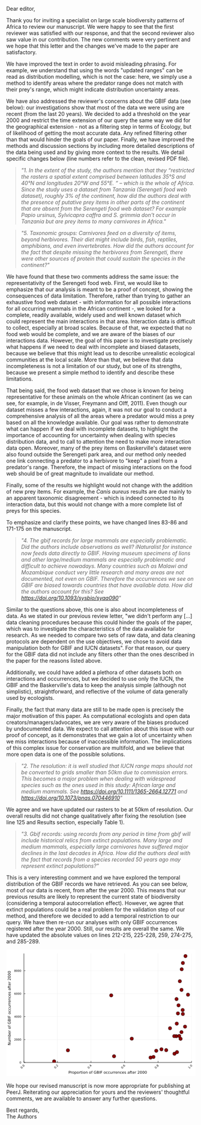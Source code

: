 Dear editor,

Thank you for inviting a specialist on large scale biodiversity patterns of
Africa to review our manuscript. We were happy to see that the first reviewer
was satisfied with our response, and that the second reviewer also saw value in
our contribution. The new comments were very pertinent and we hope that this
letter and the changes we've made to the paper are satisfactory.  

We have improved the text in order to avoid misleading phrasing. For example, we
understand that using the words "updated ranges" can be read as distribution
modelling, which is not the case: here, we simply use a method to identify areas
where the predator range does not match with their prey's range, which might
indicate distribution uncertainty areas.  

We have also addressed the reviewer's concerns about the GBIF data (see below): our
investigations show that most of the data we were using are recent (from the
last 20 years). We decided to add a threshold on the year 2000 and restrict the
time extension of our query the same way we did for the geographical extension -
not as a filtering step in terms of Ecology, but of likelihood of getting the
most accurate data. Any refined filtering other than that would hinder the goals
of our paper. Finally, we have improved the methods and discussion sections
by including more detailed descriptions of the data being used and by giving more
context to the results. We detail specific changes below (line numbers refer to
the clean, revised PDF file).

>*"1. In the extent of the study, the authors mention that they “restricted the
>rasters a spatial extent comprised between latitudes 35°S and 40°N and
>longitudes 20°W and 55°E. “ – which is the whole of Africa. Since the study
>uses a dataset from Tanzania (Serengeti food web dataset), roughly 3% of the
>continent, how did the authors deal with the presence of putative prey items in
>other parts of the continent that are absent from the Serengeti food web
>dataset? For example Papio ursinus, Sylvicapra caffra and S. grimmia don't
>occur in Tanzania but are prey items to many carnivores in Africa."*  

>*"5. Taxonomic groups: Carnivores feed on a diversity of items, beyond
>herbivores. Their diet might include birds, fish, reptiles, amphibians, and
>even invertebrates. How did the authors account for the fact that despite
>missing the herbivores from Serengeti, there were other sources of protein that
>could sustain the species in the continent?"*

We have found that these two comments address the same issue: the
representativity of the Serengeti food web. First, we would like to emphasize
that our analysis is meant to be a proof of concept, showing the consequences of
data limitation. Therefore, rather than trying to gather an exhaustive food web
dataset - with information for all possible interactions for all occurring
mammals in the African continent -, we looked for a complete, readily
available, widely used and well known dataset which could represent the main
interactions in that area. Interaction data is difficult to collect, especially
at broad scales. Because of that, we expected that no food web would be complete,
and we are aware of the biases of our interactions data. However, the goal of
this paper is to investigate precisely what happens if we need to deal with
incomplete and biased datasets, because we believe that this might lead us to
describe unrealistic ecological communities at the local scale. More than that,
we believe that data incompleteness is not a limitation of our study, but one of
its strengths, because we present a simple method to identify and describe these
limitations.

That being said, the food web dataset that we chose is known for being
representative for these animals on the whole African continent (as we can see,
for example, in de Visser, Freymann and Olff, 2011). Even though our dataset misses a
few interactions, again, it was not our goal to conduct a comprehensive analysis of all
the areas where a predator would miss a prey based on all the knowledge available. Our goal was rather to demonstrate what can happen if we deal with incomplete
datasets, to highlight the importance of accounting for uncertainty when dealing
with species distribution data, and to call to attention the need to make more
interaction data open. Moreover, many of the prey items on Baskerville's dataset
were also found outside the Serengeti park area, and our method only needed one
link connecting a predator to a herbivore to "keep" a pixel from a predator's
range. Therefore, the impact of missing interactions on the food web should be of
great magnitude to invalidate our method.

Finally, some of the results we highlight would not change with the addition of
new prey items. For example, the *Canis aureus* results are due mainly to an
apparent taxonomic disagreement - which is indeed connected to its interaction
data, but this would not change with a more complete list of preys for this
species.

To emphasize and clarify these points, we have changed lines 83-86 and 171-175 on
the manuscript.

>*"4. The gbif records for large mammals are especially problematic. Did the
>authors include observations as well? iNaturalist for instance now feeds data
>directly to GBIF. Having museum specimens of lions and other large/medium
>mammals are especially problematic and difficult to achieve nowadays. Many
>countries such as Malawi and Mozambique conduct very little research and many
>areas are not documented, not even on GBIF. Therefore the occurrences we see on
>GBIF are biased towards countries that have available data. How did the authors
>account for this? See https://doi.org/10.1093/sysbio/syaa090"*

Similar to the questions above, this one is also about incompleteness of data.
As we stated in our previous review letter, "we didn't perform any [...] data
cleaning procedures because this could hinder the goals of the paper, which was
to investigate the characteristics of the data available for research. As we
needed to compare two sets of raw data, and data cleaning protocols are
dependent on the use objectives, we chose to avoid data manipulation both for
GBIF and IUCN datasets". For that reason, our query for the GBIF data did not
include any filters other than the ones described in the paper for the reasons
listed above.  

Additionally, we could have added a plethora of other datasets both on
interactions and occurrences, but we decided to use only the IUCN, the GBIF and
the Baskerville's data to keep the analysis simple (although not simplistic),
straightforward, and reflective of the volume of data generally used by
ecologists.  

Finally, the fact that many data are still to be made open is precisely the
major motivation of this paper. As computational ecologists and open data
creators/managers/advocates, we are very aware of the biases produced by
undocumented data. We expect to call attention about this issue with our proof
of concept, as it demonstrates that we gain a lot of uncertainty when we miss interactions because of inaccessible information. The implications of this
complex issue for conservation are multifold, and we believe that more open data
is one of the possible solutions.



>*"2.    The resolution: it is well studied that IUCN range maps should not be
>converted to grids smaller than 50km due to commission errors. This becomes a
>major problem when dealing with widespread species such as the ones used in
>this study: African large and medium mammals. See
>https://doi.org/10.1111/1365-2664.12771 and
>https://doi.org/10.1073/pnas.070446910"*

We agree and we have updated our rasters to be at 50km of resolution. Our
overall results did not change qualitatively after fixing the resolution (see line 125 and Results section,
especially Table 1).

>*"3. Gbif records: using records from any period in time from gbif will include
>historical relics from extinct populations. Many large and medium mammals,
>especially large carnivores have suffered major declines in the last decades in
>Africa. How did the authors deal with the fact that records from a species
>recorded 50 years ago may represent extinct populations?"*

This is a very interesting comment and we have explored the temporal
distribution of the GBIF records we have retrieved. As you can see below, most
of our data is recent, from after the year 2000. This means that our previous
results are likely to represent the current state of biodiversity
(considering a temporal autocorrelation effect). However, we agree that extinct
populations could be a real problem for the validation step of our method, and
therefore we decided to add a temporal restriction to our query. We have then
re-run our analyses with only GBIF occurrences registered after the year 2000.
Still, our results are overall the same. We have updated the absolute values on
lines 212-215, 225-228, 259, 274-275, and 285-289.

![](figures/GBIF_years_prop_nb_2000.png)

We hope our revised manuscript is now more appropriate for publishing at PeerJ.
Reiterating our appreciation for yours and the reviewers' thoughtful comments,
we are available to answer any further questions.

Best regards,  
The Authors
